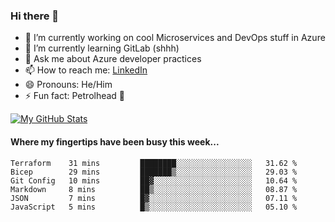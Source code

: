 ### Hi there 👋

- 🔭 I’m currently working on cool Microservices and DevOps stuff in Azure
- 🌱 I’m currently learning GitLab (shhh)
- 💬 Ask me about Azure developer practices
- 📫 How to reach me: [LinkedIn](https://www.linkedin.com/in/gordonbyers/)
- 😄 Pronouns: He/Him 
- ⚡ Fun fact: Petrolhead 🚙

[![My GitHub Stats](https://github-readme-stats.vercel.app/api/?username=gordonby&count_private=true&theme=tokyonight&showicons=true)]()
<!--[![My GitHub Language Stats](https://github-readme-stats.vercel.app/api/top-langs/?username=gordonby&langs_count=5&theme=tokyonight)]()-->

#### Where my fingertips have been busy this week... 
<!--START_SECTION:waka-->

```text
Terraform    31 mins         ████████░░░░░░░░░░░░░░░░░   31.62 %
Bicep        29 mins         ███████▒░░░░░░░░░░░░░░░░░   29.03 %
Git Config   10 mins         ██▓░░░░░░░░░░░░░░░░░░░░░░   10.64 %
Markdown     8 mins          ██▒░░░░░░░░░░░░░░░░░░░░░░   08.87 %
JSON         7 mins          █▓░░░░░░░░░░░░░░░░░░░░░░░   07.11 %
JavaScript   5 mins          █▒░░░░░░░░░░░░░░░░░░░░░░░   05.10 %
```

<!--END_SECTION:waka-->

